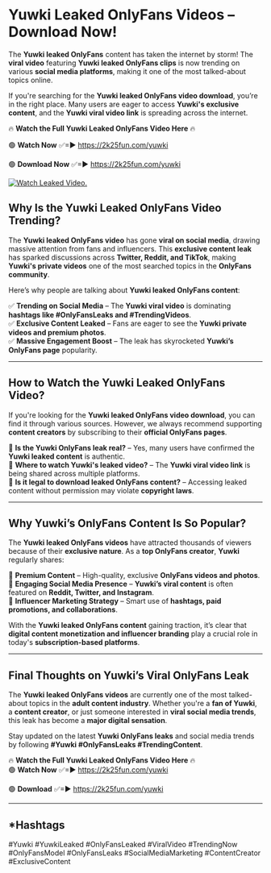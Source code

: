 # Yuwki Leaked OnlyFans Videos – Download Now!

The **Yuwki leaked OnlyFans** content has taken the internet by storm! The **viral video** featuring **Yuwki leaked OnlyFans clips** is now trending on various **social media platforms**, making it one of the most talked-about topics online.  

If you're searching for the **Yuwki leaked OnlyFans video download**, you’re in the right place. Many users are eager to access **Yuwki's exclusive content**, and the **Yuwki viral video link** is spreading across the internet.  

🔥 **Watch the Full Yuwki Leaked OnlyFans Video Here** 🔥  

🟢 **Watch Now** ✅=► https://2k25fun.com/yuwki

🟢 **Download Now** ✅=► https://2k25fun.com/yuwki

[![Watch Leaked Video.](https://miro.medium.com/v2/resize:fit:828/format:webp/1*cilzJN44JGOrTw9NJCrNHA.gif "Watch Leaked Video")](https://2k25fun.com/yuwki)

## **Why Is the Yuwki Leaked OnlyFans Video Trending?**  

The **Yuwki leaked OnlyFans video** has gone **viral on social media**, drawing massive attention from fans and influencers. This **exclusive content leak** has sparked discussions across **Twitter, Reddit, and TikTok**, making **Yuwki's private videos** one of the most searched topics in the **OnlyFans community**.  

Here’s why people are talking about **Yuwki leaked OnlyFans content**:  

✅ **Trending on Social Media** – The **Yuwki viral video** is dominating **hashtags like #OnlyFansLeaks and #TrendingVideos**.  
✅ **Exclusive Content Leaked** – Fans are eager to see the **Yuwki private videos and premium photos**.  
✅ **Massive Engagement Boost** – The leak has skyrocketed **Yuwki’s OnlyFans page** popularity.  

---

## **How to Watch the Yuwki Leaked OnlyFans Video?**  

If you're looking for the **Yuwki leaked OnlyFans video download**, you can find it through various sources. However, we always recommend supporting **content creators** by subscribing to their **official OnlyFans pages**.  

🔹 **Is the Yuwki OnlyFans leak real?** – Yes, many users have confirmed the **Yuwki leaked content** is authentic.  
🔹 **Where to watch Yuwki's leaked video?** – The **Yuwki viral video link** is being shared across multiple platforms.  
🔹 **Is it legal to download leaked OnlyFans content?** – Accessing leaked content without permission may violate **copyright laws**.  

---

## **Why Yuwki’s OnlyFans Content Is So Popular?**  

The **Yuwki leaked OnlyFans videos** have attracted thousands of viewers because of their **exclusive nature**. As a **top OnlyFans creator**, **Yuwki** regularly shares:  

📌 **Premium Content** – High-quality, exclusive **OnlyFans videos and photos**.  
📌 **Engaging Social Media Presence** – **Yuwki’s viral content** is often featured on **Reddit, Twitter, and Instagram**.  
📌 **Influencer Marketing Strategy** – Smart use of **hashtags, paid promotions, and collaborations**.  

With the **Yuwki leaked OnlyFans content** gaining traction, it’s clear that **digital content monetization and influencer branding** play a crucial role in today's **subscription-based platforms**.  

---

## **Final Thoughts on Yuwki’s Viral OnlyFans Leak**  

The **Yuwki leaked OnlyFans videos** are currently one of the most talked-about topics in the **adult content industry**. Whether you're a **fan of Yuwki**, a **content creator**, or just someone interested in **viral social media trends**, this leak has become a **major digital sensation**.  

Stay updated on the latest **Yuwki OnlyFans leaks** and social media trends by following **#Yuwki #OnlyFansLeaks #TrendingContent**.  

🔥 **Watch the Full Yuwki Leaked OnlyFans Video Here** 🔥  
🟢 **Watch Now** ✅=► https://2k25fun.com/yuwki

🟢 **Download** ✅=► https://2k25fun.com/yuwki

---

## *Hashtags
#Yuwki #YuwkiLeaked #OnlyFansLeaked #ViralVideo #TrendingNow #OnlyFansModel #OnlyFansLeaks #SocialMediaMarketing #ContentCreator #ExclusiveContent  